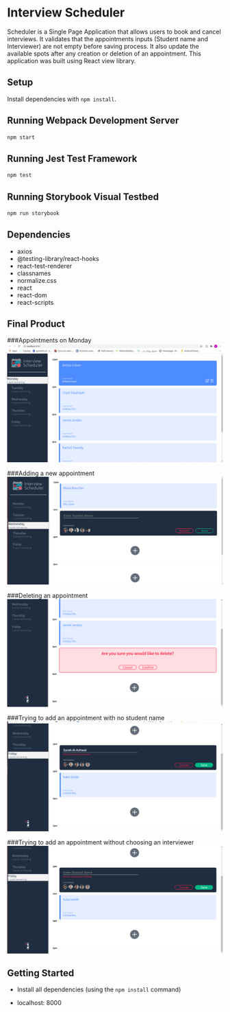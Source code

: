 # Interview Scheduler

Scheduler is a Single Page Application that allows users to book and cancel interviews. It validates that the appointments inputs (Student name and Interviewer) are not empty before saving process. It also update the available spots after any creation or deletion of an appointment. This application was built using React view library. 

## Setup

Install dependencies with `npm install`.

## Running Webpack Development Server

```sh
npm start
```

## Running Jest Test Framework

```sh
npm test
```

## Running Storybook Visual Testbed

```sh
npm run storybook
```
## Dependencies



- axios
- @testing-library/react-hooks
- react-test-renderer
- classnames
- normalize.css
- react
- react-dom
- react-scripts

## Final Product
###Appointments on Monday
!["A sreenshot for the appointments on Monday"](https://github.com/SarahAlAshwal/scheduler/blob/master/Docs/AppointmentsOnMonday.png)

###Adding a new appointment
!["A screenshot for adding a new appointment"](https://github.com/SarahAlAshwal/scheduler/blob/master/Docs/AddNewAppointment.png)

###Deleting an appointment
!["A screenshot for deleting an appointment"](https://github.com/SarahAlAshwal/scheduler/blob/master/Docs/DeleteAppointment.png)

###Trying to add an appointment with no student name
!["A screenshot for trying to add an appointment with no student name"](https://github.com/SarahAlAshwal/scheduler/blob/master/Docs/SaveAppointmentWithoutInterviewer.png)

###Trying to add an appointment without choosing an interviewer
!["A screenshot for trying to add an appointment without choosing an interviewer"](https://github.com/SarahAlAshwal/scheduler/blob/master/Docs/SaveEmptyStudentName.png)


## Getting Started

- Install all dependencies (using the `npm install` command)

- localhost: 8000


